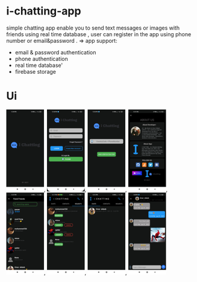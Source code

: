 # i-chatting-app
simple chatting app enable you to send text messages or images with friends using real time database , user can register in the app using phone number or email&amp;password .
=> app support:
- email & password authentication
- phone authentication
- real time database'
- firebase storage
# Ui
<img src = "Images/1.jpg" width ="100" heigh = "300">,
<img src = "Images/2.jpg" width ="100" heigh = "300">,
<img src = "Images/3.jpg" width ="100" heigh = "300">,
<img src = "Images/4.jpg" width ="100" heigh = "300">,
<img src = "Images/5.jpg" width ="100" heigh = "300">,
<img src = "Images/6.jpg" width ="100" heigh = "300">,
<img src = "Images/7.jpg" width ="100" heigh = "300">,
<img src = "Images/8.jpg" width ="100" heigh = "300">

